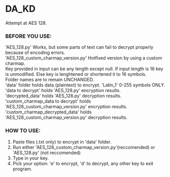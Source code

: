 # DA_KD
Attempt at AES 128.
### BEFORE YOU USE:
'AES_128.py' Works, but some parts of text can fail to decrypt properly because of encoding errors. <br>
'AES_128_custom_charmap_version.py' Hotfixed version by using a custom charmap.<br>
Key provided in input can be any length except null. If  input length is 16 key is unmodified. Else key is lenghtened or shortened it to 16 symbols.<br>
Folder names are to remain UNCHANGED.<br>
'data' folder holds data (plaintext) to encrypt. 'Latin_1' 0-255 symbols ONLY. <br>
'data to decrypt' holds 'AES_128.py' encryption results.<br>
'decrypted_data' holds 'AES_128.py' decryption results.<br>
'custom_charmap_data to decrypt' holds 'AES_128_custom_charmap_version.py' encryption results.<br>
'custom_charmap_decrypted_data' holds 'AES_128_custom_charmap_version.py' decryption results.<br>
### HOW TO USE:
1. Paste files (.txt only) to encrypt in 'data' folder.<br>
2. Run either 'AES_128_custom_charmap_version.py'(reccomended) or 'AES_128.py' (not reccomended)<br>
3. Type in your key.<br>
4. Pick your option: 'e' to encrypt, 'd' to decrypt, any other key to exit program.<br>